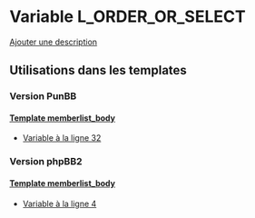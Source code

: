 # Variable L_ORDER_OR_SELECT
[Ajouter une description](https://fa-tvars.appspot.com/var/L_ORDER_OR_SELECT)

## Utilisations dans les templates

### Version PunBB

#### [Template memberlist_body](punbb/memberlist_body.md)
* [Variable &agrave; la ligne 32](../punbb/memberlist_body.tpl#L32)

### Version phpBB2

#### [Template memberlist_body](subsilver/memberlist_body.md)
* [Variable &agrave; la ligne 4](../subsilver/memberlist_body.tpl#L4)